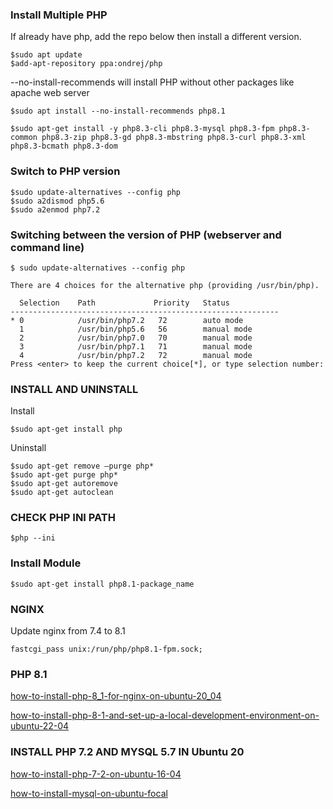 ### Install Multiple PHP
If already have php, add the repo below then install a different version.
```vim
$sudo apt update
$add-apt-repository ppa:ondrej/php
```
--no-install-recommends will install PHP without other packages like apache web server
```
$sudo apt install --no-install-recommends php8.1
```
```vim
$sudo apt-get install -y php8.3-cli php8.3-mysql php8.3-fpm php8.3-common php8.3-zip php8.3-gd php8.3-mbstring php8.3-curl php8.3-xml php8.3-bcmath php8.3-dom
```
### Switch to PHP version
```vim
$sudo update-alternatives --config php
$sudo a2dismod php5.6
$sudo a2enmod php7.2
```
### Switching between the version of PHP (webserver and command line)
```vim
$ sudo update-alternatives --config php
```
```vim
There are 4 choices for the alternative php (providing /usr/bin/php).

  Selection    Path             Priority   Status
------------------------------------------------------------
* 0            /usr/bin/php7.2   72        auto mode
  1            /usr/bin/php5.6   56        manual mode
  2            /usr/bin/php7.0   70        manual mode
  3            /usr/bin/php7.1   71        manual mode
  4            /usr/bin/php7.2   72        manual mode
Press <enter> to keep the current choice[*], or type selection number:
```
### INSTALL AND UNINSTALL
Install
```vim
$sudo apt-get install php
```
Uninstall
```vim
$sudo apt-get remove –purge php*
$sudo apt-get purge php*
$sudo apt-get autoremove
$sudo apt-get autoclean
```
### CHECK PHP INI PATH
```vim
$php --ini
```
### Install Module
```
$sudo apt-get install php8.1-package_name
```
### NGINX
Update nginx from 7.4 to 8.1
```vim
fastcgi_pass unix:/run/php/php8.1-fpm.sock;
```
### PHP 8.1
[how-to-install-php-8_1-for-nginx-on-ubuntu-20_04](https://www.vps-mart.com/blog/how-to-install-php-8_1-for-nginx-on-ubuntu-20_04)

[how-to-install-php-8-1-and-set-up-a-local-development-environment-on-ubuntu-22-04](https://www.digitalocean.com/community/tutorials/how-to-install-php-8-1-and-set-up-a-local-development-environment-on-ubuntu-22-04)
### INSTALL PHP 7.2 AND MYSQL 5.7 IN Ubuntu 20
[how-to-install-php-7-2-on-ubuntu-16-04](https://www.rosehosting.com/blog/how-to-install-php-7-2-on-ubuntu-16-04/)

[how-to-install-mysql-on-ubuntu-focal](https://computingforgeeks.com/how-to-install-mysql-on-ubuntu-focal/)
